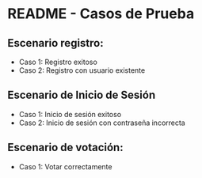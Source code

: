 # README - Casos de Prueba

## Escenario registro:

- Caso 1: Registro exitoso
- Caso 2: Registro con usuario existente

## Escenario de Inicio de Sesión

- Caso 1: Inicio de sesión exitoso
- Caso 2: Inicio de sesión con contraseña incorrecta

## Escenario de votación:

- Caso 1: Votar correctamente
